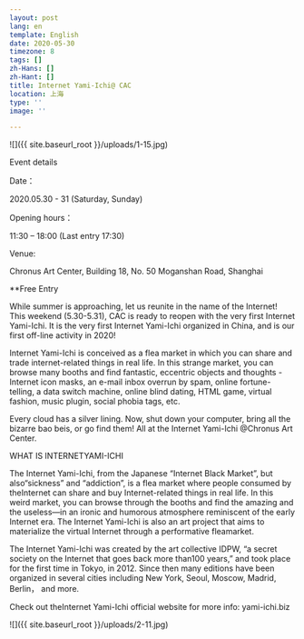 ```yaml
---
layout: post
lang: en
template: English
date: 2020-05-30
timezone: 8
tags: []
zh-Hans: []
zh-Hant: []
title: Internet Yami-Ichi@ CAC
location: 上海
type: ''
image: ''

---
```

![]({{ site.baseurl_root }}/uploads/1-15.jpg)

Event details

Date：

2020\.05.30 - 31 (Saturday, Sunday)

Opening hours：

11:30 – 18:00 (Last entry 17:30)

Venue:

Chronus Art Center, Building 18, No. 50 Moganshan Road, Shanghai

\**Free Entry

While summer is approaching, let us reunite in the name of the Internet! This weekend (5.30-5.31), CAC is ready to reopen with the very first Internet Yami-Ichi. It is the very first Internet Yami-Ichi organized in China, and is our first off-line activity in 2020!

Internet Yami-Ichi is conceived as a flea market in which you can share and trade internet-related things in real life. In this strange market, you can browse many booths and find fantastic, eccentric objects and thoughts - Internet icon masks, an e-mail inbox overrun by spam, online fortune-telling, a data switch machine, online blind dating, HTML game, virtual fashion, music plugin, social phobia tags, etc.

Every cloud has a silver lining. Now, shut down your computer, bring all the bizarre bao beis, or go find them! All at the Internet Yami-Ichi @Chronus Art Center.

WHAT IS INTERNETYAMI-ICHI

The Internet Yami-Ichi, from the Japanese “Internet Black Market”, but also“sickness” and “addiction”, is a flea market where people consumed by theInternet can share and buy Internet-related things in real life. In this weird market, you can browse through the booths and find the amazing and the useless—in an ironic and humorous atmosphere reminiscent of the early Internet era. The Internet Yami-Ichi is also an art project that aims to materialize the virtual Internet through a performative fleamarket.

The Internet Yami-Ichi was created by the art collective IDPW, “a secret society on the Internet that goes back more than100 years,” and took place for the first time in Tokyo, in 2012. Since then many editions have been organized in several cities including New York, Seoul, Moscow, Madrid, Berlin， and more.

Check out theInternet Yami-Ichi official website for more info: yami-ichi.biz

![]({{ site.baseurl_root }}/uploads/2-11.jpg)